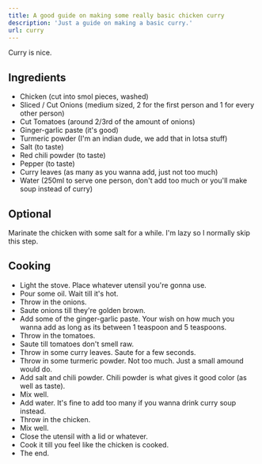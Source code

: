 ```yaml
---
title: A good guide on making some really basic chicken curry
description: 'Just a guide on making a basic curry.'
url: curry
---
```


Curry is nice. 

## Ingredients
* Chicken (cut into smol pieces, washed)
* Sliced / Cut Onions (medium sized, 2 for the first person and 1 for every other person)
* Cut Tomatoes (around 2/3rd of the amount of onions)
* Ginger-garlic paste (it's good)
* Turmeric powder (I'm an indian dude, we add that in lotsa stuff)
* Salt (to taste)
* Red chili powder (to taste)
* Pepper (to taste)
* Curry leaves (as many as you wanna add, just not too much)
* Water (250ml to serve one person, don't add too much or you'll make soup instead of curry)

## Optional
Marinate the chicken with some salt for a while. I'm lazy so I normally skip this step.

## Cooking
* Light the stove. Place whatever utensil you're gonna use.
* Pour some oil. Wait till it's hot. 
* Throw in the onions.
* Saute onions till they're golden brown.
* Add some of the ginger-garlic paste. Your wish on how much you wanna add as long as its between 1 teaspoon and 5 teaspoons.
* Throw in the tomatoes.
* Saute till tomatoes don't smell raw.
* Throw in some curry leaves. Saute for a few seconds.
* Throw in some turmeric powder. Not too much. Just a small amound would do. 
* Add salt and chili powder. Chili powder is what gives it good color (as well as taste).
* Mix well.
* Add water. It's fine to add too many if you wanna drink curry soup instead.
* Throw in the chicken.
* Mix well.
* Close the utensil with a lid or whatever.
* Cook it till you feel like the chicken is cooked. 
* The end.